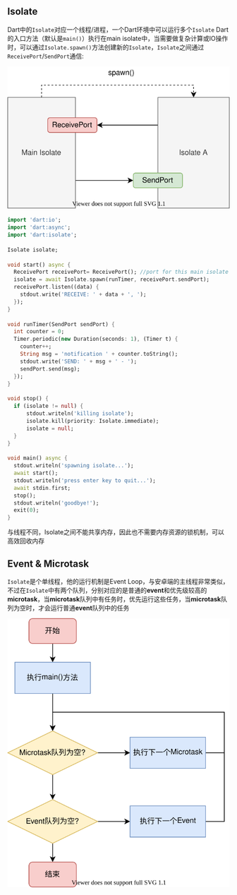 ## Isolate
Dart中的`Isolate`对应一个线程/进程，一个Dart环境中可以运行多个`Isolate`
Dart的入口方法（默认是`main()`）执行在main isolate中，当需要做复杂计算或IO操作时，可以通过`Isolate.spawn()`方法创建新的`Isolate`，`Isolate`之间通过`ReceivePort`/`SendPort`通信:

![enter image description here](https://raw.githubusercontent.com/Ryan-Hu/DOC/master/flutter-dart-internal-isolate.svg)

```dart
import 'dart:io';
import 'dart:async';
import 'dart:isolate';

Isolate isolate;

void start() async {
  ReceivePort receivePort= ReceivePort(); //port for this main isolate to receive messages.
  isolate = await Isolate.spawn(runTimer, receivePort.sendPort);
  receivePort.listen((data) {
    stdout.write('RECEIVE: ' + data + ', ');
  });
}

void runTimer(SendPort sendPort) {
  int counter = 0;
  Timer.periodic(new Duration(seconds: 1), (Timer t) {
    counter++;
    String msg = 'notification ' + counter.toString();  
    stdout.write('SEND: ' + msg + ' - ');  
    sendPort.send(msg);
  });
}

void stop() {  
  if (isolate != null) {
      stdout.writeln('killing isolate');
      isolate.kill(priority: Isolate.immediate);
      isolate = null;        
  }  
}

void main() async {
  stdout.writeln('spawning isolate...');
  await start();
  stdout.writeln('press enter key to quit...');
  await stdin.first;
  stop();
  stdout.writeln('goodbye!');
  exit(0);
}
```
与线程不同，Isolate之间不能共享内存，因此也不需要内存资源的锁机制，可以高效回收内存

## Event & Microtask
`Isolate`是个单线程，他的运行机制是Event Loop，与安卓端的主线程非常类似，不过在`Isolate`中有两个队列，分别对应的是普通的**event**和优先级较高的**microtask**，当**microtask**队列中有任务时，优先运行这些任务，当**microtask**队列为空时，才会运行普通**event**队列中的任务

![enter image description here](https://raw.githubusercontent.com/Ryan-Hu/DOC/master/flutter-dart-internal-queue.svg)

